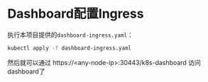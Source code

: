 # Dashboard配置Ingress

执行本项目提供的`dashboard-ingress.yaml`：

```bash
kubectl apply -f dashboard-ingress.yaml
```

然后就可以通过 https://\<any-node-ip\>:30443/k8s-dashboard 访问dashboard了
